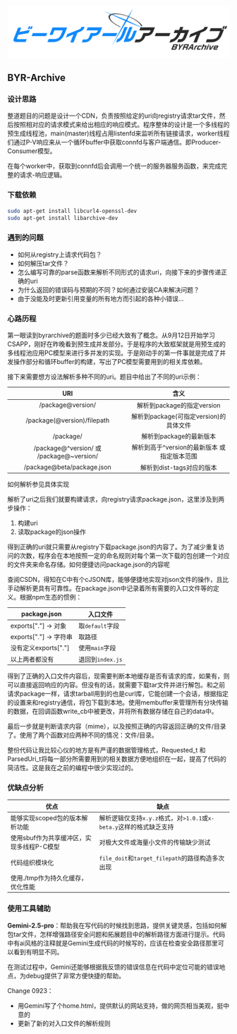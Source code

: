 ![565A469CA8BA430D5426DC15696FD019](./banner.png)

## BYR-Archive

### 设计思路

整道题目的问题是设计一个CDN，负责按照给定的uri向registry请求tar文件，然后按照相对应的请求模式来给出相应的响应模式。程序整体的设计是一个多线程的预生成线程池，main(master)线程占用listenfd来监听所有链接请求，worker线程们通过P-V响应来从一个循环buffer中获取connfd与客户端通信。即Producer-Consumer模型。

在每个worker中，获取到connfd后会调用一个统一的服务器服务函数，来完成完整的请求-响应逻辑。

### 下载依赖

```bash
sudo apt-get install libcurl4-openssl-dev
sudo apt-get install libarchive-dev
```

### 遇到的问题

- 如何从registry上请求代码包？
- 如何解压tar文件？
- 怎么编写可靠的parse函数来解析不同形式的请求uri，向接下来的步骤传递正确的uri
- 为什么返回的错误码与预期的不同？如何通过安装CA来解决问题？
- 由于没能及时更新引用变量的所有地方而引起的各种小错误...

### 心路历程

第一眼读到byrarchive的题面时多少已经大致有了概念。从9月12日开始学习CSAPP，刚好在昨晚看到预生成并发部分。于是程序的大致框架就是用预生成的多线程池应用PC模型来进行多并发的实现。于是刚动手的第一件事就是完成了并发操作部分和循环buffer的构建，写出了PC模型需要用到的相关库依赖。

接下来需要想方设法解析多种不同的uri。题目中给出了不同的uri示例：

|                   URI                    |                     含义                     |
| :--------------------------------------: | :------------------------------------------: |
|            /package@version/             |          解析到package的指定version          |
|       /package(@version)/filepath        |    解析到package(可指定version)的具体文件    |
|                /package/                 |           解析到package的最新版本            |
| /package@^version/ 或 /package@~version/ | 解析到高于^version的最新版本 或 指定版本范围 |
|        /package@beta/package.json        |          解析到dist-tags对应的版本           |

如何解析参见具体实现

解析了uri之后我们就要构建请求，向registry请求package.json，这里涉及到两步操作：

1. 构建uri
2. 读取package的json操作

得到正确的uri就只需要从registry下载package.json的内容了。为了减少重复访问的次数，程序会在本地按照一定的命名规则对每个第一次下载的包创建一个对应的文件夹来命名存储。如何便捷访问package.json的内容呢

查阅CSDN，得知在C中有个cJSON库，能够便捷地实现对json文件的操作，且比手动解析更具有可靠性。在package.json中记录着所有需要的入口文件等的定义。根据npm生态的惯例：

| package.json           | 入口文件         |
| ---------------------- | ---------------- |
| exports["."] -> 对象   | 取`default`字段  |
| exports["."] -> 字符串 | 取路径           |
| 没有定义exports["."]   | 使用`main`字段   |
| 以上两者都没有         | 退回到`index.js` |

得到了正确的入口文件内容后，现需要判断本地缓存是否有请求的库，如果有，则可以直接返回响应的内容。但没有的话，就需要下载tar文件并进行解包。和之前请求package一样，请求tarball用到的也是curl库，它能创建一个会话，根据指定的设置来和registry通信，将包下载到本地。使用membuffer来管理所有分块传输的数据，在回调函数write_cb中被更改，并将所有数据存储在自己的data中。

最后一步就是判断请求内容（mime），以及按照正确的内容返回正确的文件/目录了。使用了两个函数对应两种不同的情况：文件/目录。

整份代码让我比较心仪的地方是有严谨的数据管理格式，Requested_t 和 ParsedUri_t将每一部分所需要用到的相关数据方便地组织在一起，提高了代码的简洁性。这是我在之前的编程中很少实现过的。

### 优缺点分析

| 优点                                      | 缺点                                                         |
| ----------------------------------------- | ------------------------------------------------------------ |
| 能够实现scoped包的版本解析功能            | 解析逻辑仅支持`x.y.z`格式，对`>1.0.1`或`x-beta.y`这样的格式缺乏支持 |
| 使用sbuf作为共享缓冲区，实现多线程P-C模型 | 对极大文件或海量小文件的传输缺少测试                         |
| 代码组织模块化                            | `file_doit`和`target_filepath`的路径构造多次出现             |
| 使用./tmp作为持久化缓存，优化性能         |                                                              |

### 使用工具辅助

**Gemini-2.5-pro**：帮助我在写代码的时候找到思路，提供关键灵感，包括如何解包tar文件，怎样增强路径安全问题和拓展题目中的解析路径方面进行提示。代码中有ai风格的注释就是Gemini生成代码的时候写的，应该在检查安全路径那里可以看到有明显不同。

在测试过程中，Gemini还能够根据我反馈的错误信息在代码中定位可能的错误地点，为debug提供了非常方便快捷的帮助。

Change 0923：
- 用Gemini写了个home.html，提供默认的网站支持，做的网页相当美观，挺中意的
- 更新了新的对入口文件的解析规则

